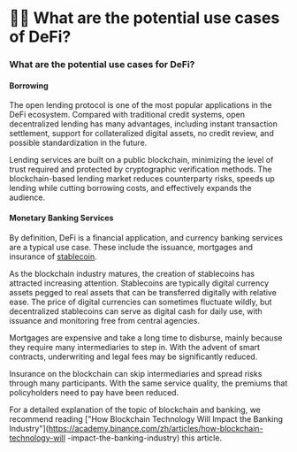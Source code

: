 # 🧑🎨 What are the potential use cases of DeFi?

### What are the potential use cases for DeFi? <a href="#header-4" id="header-4"></a>

#### Borrowing <a href="#borrowing-and-lending" id="borrowing-and-lending"></a>

The open lending protocol is one of the most popular applications in the DeFi ecosystem. Compared with traditional credit systems, open decentralized lending has many advantages, including instant transaction settlement, support for collateralized digital assets, no credit review, and possible standardization in the future.

Lending services are built on a public blockchain, minimizing the level of trust required and protected by cryptographic verification methods. The blockchain-based lending market reduces counterparty risks, speeds up lending while cutting borrowing costs, and effectively expands the audience.

#### Monetary Banking Services <a href="#monetary-banking-services" id="monetary-banking-services"></a>

By definition, DeFi is a financial application, and currency banking services are a typical use case. These include the issuance, mortgages and insurance of [stablecoin](https://academy.binance.com/glossary/stablecoin).

As the blockchain industry matures, the creation of stablecoins has attracted increasing attention. Stablecoins are typically digital currency assets pegged to real assets that can be transferred digitally with relative ease. The price of digital currencies can sometimes fluctuate wildly, but decentralized stablecoins can serve as digital cash for daily use, with issuance and monitoring free from central agencies.

Mortgages are expensive and take a long time to disburse, mainly because they require many intermediaries to step in. With the advent of smart contracts, underwriting and legal fees may be significantly reduced.

Insurance on the blockchain can skip intermediaries and spread risks through many participants. With the same service quality, the premiums that policyholders need to pay have been reduced.

For a detailed explanation of the topic of blockchain and banking, we recommend reading ["How Blockchain Technology Will Impact the Banking Industry"](https://academy.binance.com/zh/articles/how-blockchain-technology-will -impact-the-banking-industry) this article.